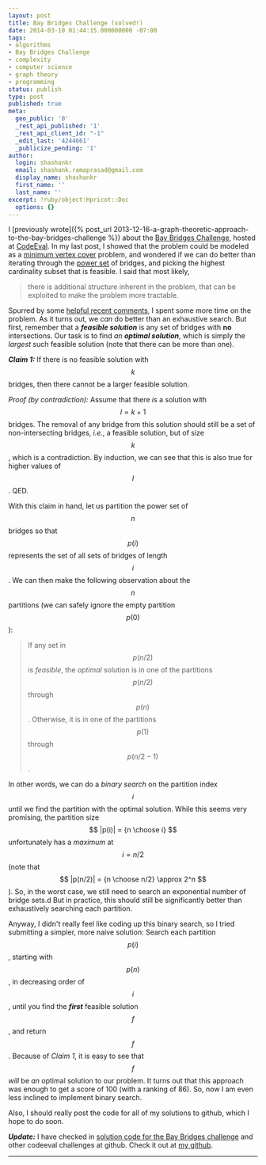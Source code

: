 ```yaml
---
layout: post
title: Bay Bridges Challenge (solved!)
date: 2014-03-10 01:44:15.000000000 -07:00
tags:
- algorithms
- Bay Bridges Challenge
- complexity
- computer science
- graph theory
- programming
status: publish
type: post
published: true
meta:
  geo_public: '0'
  _rest_api_published: '1'
  _rest_api_client_id: "-1"
  _edit_last: '4244661'
  _publicize_pending: '1'
author:
  login: shashankr
  email: shashank.ramaprasad@gmail.com
  display_name: shashankr
  first_name: ''
  last_name: ''
excerpt: !ruby/object:Hpricot::Doc
  options: {}
---
```


I
[previously wrote]({% post_url 2013-12-16-a-graph-theoretic-approach-to-the-bay-bridges-challenge %})
about the
<a title="Bay Bridges Challenge" href="https://www.codeeval.com/open_challenges/109/">Bay Bridges Challenge</a>,
hosted at
<a title="CodeEval" href="https://www.codeeval.com/">CodeEval</a>.
In my last post, I showed that the problem could be modeled as a
<a title="Wikipedia page on Vertex Cover" href="http://en.wikipedia.org/wiki/Vertex_cover">minimum vertex cover</a> problem,
and wondered if we can do better than iterating through the
<a title="Wikipedia page on Power Sets" href="http://en.wikipedia.org/wiki/Power_set">power set</a>
of bridges, and picking the highest cardinality subset that is feasible.
I said that most likely,

<blockquote><p>there is additional structure inherent in the problem, that can be exploited to make the problem more tractable.</p></blockquote>

<p>Spurred by some <a title="helpful comments on previous post about Bay Bridges challenge" href="http://shashankr.wordpress.com/2013/12/16/a-graph-theoretic-approach-to-the-bay-bridges-challenge/#comment-68">helpful recent comments</a>, I spent some more time on the problem. As it turns out, we <em>can</em> do better than an exhaustive search. But first, remember that a <strong><em>feasible solution</em></strong> is any set of bridges with <strong>no</strong> intersections. Our task is to find <em>an</em> <strong><em>optimal solution</em></strong>, which is simply the <em>largest</em> such feasible solution (note that there can be more than one).</p>

<strong><em>Claim 1:</em></strong> If there is no feasible solution with $$ k $$ bridges, then there cannot be a larger feasible solution.

<em>Proof (by contradiction):</em> Assume that there <em>is</em> a solution with $$ l = k + 1 $$ bridges. The removal of any bridge from this solution should still be a set of non-intersecting bridges, <em>i.e.</em>, a feasible solution, but of size $$ k $$, which is a contradiction. By induction, we can see that this is also true for higher values of $$l$$. QED.

With this claim in hand, let us partition the power set of $$ n $$ bridges so that $$ p(i) $$ represents
the set of all sets of bridges of length $$ i $$. We can then make the following observation about the
$$ n $$ partitions (we can safely ignore the empty partition $$ p(0) $$):

> If any set in $$p(n/2)$$ is <em>feasible</em>, the <em>optimal</em> solution is
> in one of the partitions $$p(n/2)$$ through $$p(n)$$.
> Otherwise, it is in one of the partitions $$ p(1) $$ through $$ p(n/2 - 1) $$.

In other words, we can do a <em>binary search</em> on the partition index $$ i $$
until we find the partition with the optimal solution. While this seems very promising,
the partition size $$ |p(i)| = {n \choose i} $$ unfortunately has a
<em>maximum</em> at $$ i = n/2 $$ (note that $$ |p(n/2)| = {n \choose n/2} \approx 2^n $$).
So, in the worst case, we still need to search an exponential number of bridge sets.d
 But in practice, this should still be significantly better than exhaustively searching each partition.

Anyway, I didn't really feel like coding up this binary search, so I tried submitting a simpler,
more naive solution: Search each partition $$ p(i) $$, starting with $$ p(n) $$,
in decreasing order of $$ i $$, until you find the <em><strong>first</strong></em> feasible solution $$ f $$, and return $$ f $$.
Because of <em>Claim 1</em>, it is easy to see that $$ f $$ <em>will</em> be
<em>an</em> optimal solution to our problem.
It turns out that this approach was enough to get a score of 100 (with a ranking of 86).
So, now I am even less inclined to implement binary search.

<p>Also, I should really post the code for all of my solutions to github, which I hope to do soon.</p>
<p><em><strong>Update:</strong></em> I have checked in <a title="bay bridges solution code (Python)" href="https://github.com/shashank025/codeeval/blob/master/bridges.py">solution code for the Bay Bridges challenge</a> and other codeeval challenges at github. Check it out at <a title="my github repo for codeeval challenges" href="https://github.com/shashank025/codeeval">my github</a>.</p>

----
